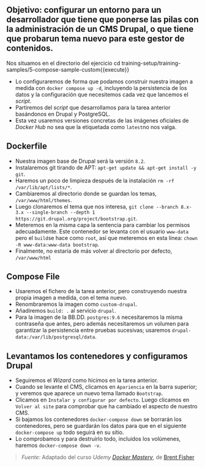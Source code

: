 ## Objetivo: configurar un entorno para un desarrollador que tiene que ponerse las pilas con la administración de un CMS Drupal, o que tiene que probarun tema nuevo para este gestor de contenidos.

Nos situamos en el directorio del ejercicio cd training-setup/training-samples/5-compose-sample-custom{{execute}}

- Lo configuraremos de forma que podamos construir nuestra imagen a medida con `docker compose up -d`, incluyendo la persistencia de los datos y la configuración que necesitemos cada vez que lancemos el _script_.
- Partiremos del _script_ que desarrollamos para la tarea anterior basándonos en Drupal y PostgreSQL.
- Esta vez usaremos versiones concretas de las imágenes oficiales de _Docker Hub_ no sea que la etiquetada como `latest`no nos valga.

## Dockerfile
- Nuestra imagen base de Drupal será la versión `8.2`.
- Instalaremos git tirando de APT: `apt-get update && apt-get install -y git`.
- Haremos un poco de limpieza después de la instalación `rm -rf /var/lib/apt/lists/*`.
- Cambiaremos al directorio donde se guardan los temas, `/var/www/html/themes`.
- Luego clonaremos el tema que nos interesa, `git clone --branch 8.x-3.x --single-branch --depth 1 https://git.drupal.org/project/bootstrap.git`.
- Meteremos en la misma capa la sentencia para cambiar los permisos adecuadamente. Este contenedor se levanta con el usuario `www-data` pero el `build`se hace como `root`, así que meteremos en esta línea: `chown -R www-data:www-data bootstrap`.
- Finalmente, no estaría de más volver al directorio por defecto, `/var/www/html`

## Compose File
- Usaremos el fichero de la tarea anterior, pero construyendo nuestra propia imagen a medida, con el tema nuevo.
- Renombraremos la imagen como `custom-drupal`.
- Añadiremos `build: .` al servicio `drupal`.
- Para la imagen de la BB.DD. `postgres:9.6` necesitaremos la misma contraseña que antes, pero además necesitaremos un volumen para garantizar la persistencia entre pruebas sucesivas; usaremos `drupal-data:/var/lib/postgresql/data`.

## Levantamos los contenedores y configuramos Drupal
- Seguiremos el _Wizard_ como hicimos en la tarea anterior.
- Cuando se levante el CMS, clicamos en `Apariencia` en la barra superior; y veremos que aparece un nuevo tema llamado `Bootstrap`.
- Clicamos en `Instalar y configurar por defecto`. Luego clicamos en `Volver al site` para comprobar que ha cambiado el aspecto de nuestro CMS.
- Si bajamos los contenedores `docker-compose down` se borrarán los contenedores, pero se guardarán los datos para que en el siguiente `docker-compose up` todo seguirá en su sitio.
- Lo comprobamos y para destruirlo todo, incluidos los volúmenes, haremos `docker-compose down -v`.

> *Fuente:* Adaptado del curso _Udemy_ [_Docker Mastery_](https://www.udemy.com/docker-mastery/learn/v4/content), de [Brent Fisher](https://www.bretfisher.com/)
